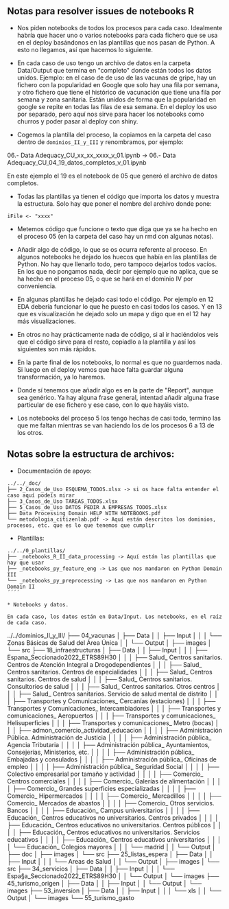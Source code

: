 ## Notas para resolver issues de notebooks R


* Nos piden notebooks de todos los procesos para cada caso. Idealmente
habría que hacer uno o varios notebooks para cada fichero que se usa en el 
deploy basándonos en las plantillas que nos pasan de Python. A esto no llegamos,
así que hacemos lo siguiente.

* En cada caso de uso tengo un archivo de datos en la carpeta Data/Output que
termina en "completo" donde están todos los datos unidos. Ejemplo: en el caso de 
de uso de las vacunas de gripe, hay un fichero con la popularidad en Google que
solo hay una fila por semana, y otro fichero que tiene el histórico de vacunación
que tiene una fila por semana y zona sanitaria. Están unidos de forma que
la popularidad en google se repite en todas las filas de esa semana. En el
deploy los uso por separado, pero aquí nos sirve para hacer los notebooks como
churros y poder pasar al deploy con shiny.

* Cogemos la plantilla del proceso, la copiamos en la carpeta del caso dentro de
`dominios_II_y_III` y renombramos, por ejemplo: 

06.- Data Adequacy_CU_xx_xx_xxxx_v_01.ipynb -> 06.- Data Adequacy_CU_04_19_datos_completos_v_01.ipynb

En este ejemplo el 19 es el notebook de 05 que generó el archivo de datos completos.

* Todas las plantillas ya tienen el código que importa los datos y muestra la estructura.
Solo hay que poner el nombre del archivo donde pone:

`iFile <- "xxxx"`

* Metemos código que funcione o texto que diga que ya se ha hecho en el proceso 05 (en la carpeta del caso
hay un rmd con algunas notas). 

* Añadir algo de código, lo que se os ocurra referente al proceso. En algunos notebooks 
he dejado los huecos que había en las plantillas de Python. No hay que llenarlo todo,
pero tampoco dejarlos todos vacíos. En los que no pongamos nada, decir por ejemplo que
no aplica, que se ha hecho en el proceso 05, o que se hará en el dominio IV por conveniencia.

* En algunas plantillas he dejado casi todo el código. Por ejemplo en 12 EDA debería funcionar
lo que he puesto en casi todos los casos. Y en 13 que es visualización he dejado
solo un mapa y digo que en el 12 hay más visualizaciones. 

* En otros no hay prácticamente nada de código, si al ir haciéndolos veis que
el código sirve para el resto, copiadlo a la plantilla y así los siguientes son
más rápidos.

* En la parte final de los notebooks, lo normal es que no guardemos nada. Si luego
en el deploy vemos que hace falta guardar alguna transformación, ya lo haremos.

* Donde sí tenemos que añadir algo es en la parte de "Report", aunque sea genérico.
Ya hay alguna frase general, intentad añadir alguna frase particular de ese fichero y
ese caso, con lo que hayáis visto.

* Los notebooks del proceso 5 los tengo hechas de casi todo, termino las que me faltan
mientras se van haciendo los de los procesos 6 a 13 de los otros.



Notas sobre la estructura de archivos:
--------------------------------------


* Documentación de apoyo:

````
../../_doc/
├── 2_Casos_de_Uso ESQUEMA_TODOS.xlsx -> si os hace falta entender el caso aquí podeís mirar
├── 3_Casos_de_Uso TAREAS_TODOS.xlsx
├── 5_Casos_de_Uso DATOS PEDIR A EMPRESAS_TODOS.xlsx
├── Data Processing Domain HELP WITH NOTEBOOKS.pdf
└── metodologia_citizenlab.pdf -> Aquí están descritos los dominios, procesos, etc. que es lo que tenemos que cumplir
````


* Plantillas:

````
../../0_plantillas/
├── _notebooks_R_II_data_processing -> Aquí están las plantillas que hay que usar 
├── _notebooks_py_feature_eng -> Las que nos mandaron en Python Domain III
└── _notebooks_py_preprocessing -> Las que nos mandaron en Python Domain II
´´´´

* Notebooks y datos.

En cada caso, los datos están en Data/Input. Los notebooks, en el raíz de cada caso.

````
../../dominios_II_y_III/
├── 04_vacunas
│   ├── Data
│   │   ├── Input
│   │   │   └── Zonas Básicas de Salud del Área Única
│   │   └── Output
│   ├── images
│   └── src
├── 18_infraestructuras
│   ├── Data
│   │   ├── Input
│   │   │   ├── Espana_Seccionado2022_ETRS89H30
│   │   │   ├── Salud_ Centros sanitarios. Centros de Atención Integral a Drogodependientes
│   │   │   ├── Salud_ Centros sanitarios. Centros de especialidades
│   │   │   ├── Salud_ Centros sanitarios. Centros de salud
│   │   │   ├── Salud_ Centros sanitarios. Consultorios de salud
│   │   │   ├── Salud_ Centros sanitarios. Otros centros
│   │   │   ├── Salud_ Centros sanitarios. Servicio de salud mental de distrito
│   │   │   ├── Transportes y Comunicaciones_ Cercanías (estaciones)
│   │   │   ├── Transportes y Comunicaciones_ Intercambiadores
│   │   │   ├── Transportes y comunicaciones_ Aeropuertos
│   │   │   ├── Transportes y comunicaciones_ Helisuperficies
│   │   │   ├── Transportes y comunicaciones_ Metro (bocas)
│   │   │   ├── admon_comercio_actividad_educacion
│   │   │   │   ├── Administración Pública. Administración de Justicia
│   │   │   │   ├── Administración pública_ Agencia Tributaria
│   │   │   │   ├── Administración pública_ Ayuntamientos, Consejerías, Ministerios, etc.
│   │   │   │   ├── Administración pública_ Embajadas y consulados
│   │   │   │   ├── Administración pública_ Oficinas de empleo
│   │   │   │   ├── Administración pública_ Seguridad Social
│   │   │   │   ├── Colectivo empresarial por tamaño y actividad
│   │   │   │   ├── Comercio_ Centros comerciales
│   │   │   │   ├── Comercio_ Galerías de alimentación
│   │   │   │   ├── Comercio_ Grandes superficies especializadas
│   │   │   │   ├── Comercio_ Hipermercados
│   │   │   │   ├── Comercio_ Mercadillos
│   │   │   │   ├── Comercio_ Mercados de abastos
│   │   │   │   ├── Comercio_ Otros servicios. Bancos
│   │   │   │   ├── Educación_ Campus universitarios
│   │   │   │   ├── Educación_ Centros educativos no universitarios. Centros privados
│   │   │   │   ├── Educación_ Centros educativos no universitarios. Centros públicos
│   │   │   │   ├── Educación_ Centros educativos no universitarios. Servicios educativos
│   │   │   │   ├── Educación_ Centros educativos universitarios
│   │   │   │   └── Educación_ Colegios mayores
│   │   │   └── madrid
│   │   └── Output
│   ├── doc
│   ├── images
│   └── src
├── 25_listas_espera
│   ├── Data
│   │   ├── Input
│   │   │   └── Areas de Salud
│   │   └── Output
│   ├── images
│   └── src
├── 34_servicios
│   ├── Data
│   │   ├── Input
│   │   │   └── Espa§a_Seccionado2022_ETRS89H30
│   │   └── Output
│   └── images
├── 45_turismo_origen
│   ├── Data
│   │   ├── Input
│   │   └── Output
│   └── images
├── 53_inversion
│   ├── Data
│   │   ├── Input
│   │   │   └── xls
│   │   └── Output
│   └── images
└── 55_turismo_gasto
````


